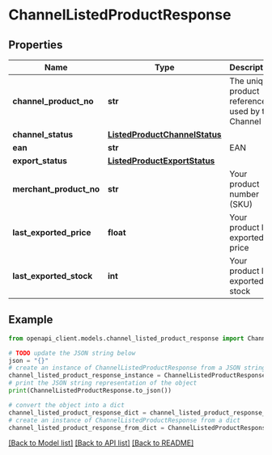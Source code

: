 # ChannelListedProductResponse


## Properties

Name | Type | Description | Notes
------------ | ------------- | ------------- | -------------
**channel_product_no** | **str** | The unique product reference used by the Channel | [optional] 
**channel_status** | [**ListedProductChannelStatus**](ListedProductChannelStatus.md) |  | [optional] 
**ean** | **str** | EAN | [optional] 
**export_status** | [**ListedProductExportStatus**](ListedProductExportStatus.md) |  | [optional] 
**merchant_product_no** | **str** | Your product number (SKU) | [optional] 
**last_exported_price** | **float** | Your product last exported price | [optional] 
**last_exported_stock** | **int** | Your product last exported stock | [optional] 

## Example

```python
from openapi_client.models.channel_listed_product_response import ChannelListedProductResponse

# TODO update the JSON string below
json = "{}"
# create an instance of ChannelListedProductResponse from a JSON string
channel_listed_product_response_instance = ChannelListedProductResponse.from_json(json)
# print the JSON string representation of the object
print(ChannelListedProductResponse.to_json())

# convert the object into a dict
channel_listed_product_response_dict = channel_listed_product_response_instance.to_dict()
# create an instance of ChannelListedProductResponse from a dict
channel_listed_product_response_from_dict = ChannelListedProductResponse.from_dict(channel_listed_product_response_dict)
```
[[Back to Model list]](../README.md#documentation-for-models) [[Back to API list]](../README.md#documentation-for-api-endpoints) [[Back to README]](../README.md)


